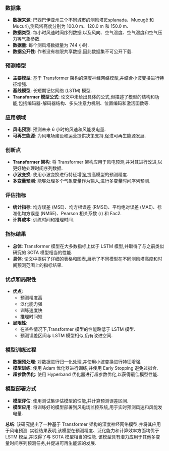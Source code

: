 ### 数据集
*   **数据来源**: 巴西巴伊亚州三个不同城市的测风塔(Esplanada、Mucugê 和 Mucuri),测风塔高度分别为 100.0 m、120.0 m 和 150.0 m. 
*   **数据类型**: 每小时风速时间序列数据,以及风向、空气温度、空气湿度和空气压力等气象参数. 
*   **数据量**: 每个测风塔数据量为 744 小时. 
*   **数据公开性**: 作者没有权限共享数据,因此数据集不可公开下载. 

### 预测模型
*   **主要模型**: 基于 Transformer 架构的深度神经网络模型,并结合小波变换进行特征增强. 
*   **基线模型**: 长短期记忆网络 (LSTM) 模型. 
*   **Transformer 模型公式**: 论文中未给出具体的公式,但描述了模型的结构和功能,包括编码器-解码器结构、多头注意力机制、位置编码和激活函数等. 

### 应用领域
*   **风电预测**: 预测未来 6 小时的风速和风能发电量. 
*   **可再生能源**: 为风电场建设和运营提供决策支持,促进可再生能源发展. 

### 创新点
*   **Transformer 架构**: 将 Transformer 架构应用于风电预测,并对其进行改进,以更好地处理时间序列数据. 
*   **小波变换**: 使用小波变换进行特征增强,提高模型的预测精度. 
*   **多变量预测**: 能够处理多个气象变量作为输入,进行多变量时间序列预测. 

### 评估指标
*   **统计指标**: 均方误差 (MSE)、均方根误差 (RMSE)、平均绝对误差 (MAE)、标准化均方误差 (NMSE)、Pearson 相关系数 (r) 和 Fac2. 
*   **计算成本**: 训练时间和推理时间. 

### 指标结果
*   **总体**: Transformer 模型在大多数指标上优于 LSTM 模型,并取得了与之前类似研究的 SOTA 模型相当的性能. 
*   **具体**: 论文中提供了详细的表格和图表,展示了不同模型在不同测风塔高度和时间预测范围上的指标结果. 

### 优点和局限性
*   **优点**: 
    *   预测精度高
    *   泛化能力强
    *   训练速度快
    *   推理时间短
*   **局限性**: 
    *   在某些情况下,Transformer 模型的性能略低于 LSTM 模型. 
    *   预测误差区间与 LSTM 模型相似,仍有改进空间. 

### 模型训练过程
*   **数据预处理**: 对数据进行归一化处理,并使用小波变换进行特征增强. 
*   **模型训练**: 使用 Adam 优化器进行训练,并使用 Early Stopping 避免过拟合. 
*   **超参数优化**: 使用 Hyperband 优化器进行超参数优化,以获得最佳模型性能. 

### 模型部署方式
*   **模型评估**: 使用测试集评估模型的性能,并计算预测误差区间. 
*   **模型应用**: 将训练好的模型部署到风电场监控系统,用于实时预测风速和风能发电量. 

**总结**: 该研究提出了一种基于 Transformer 架构的深度神经网络模型,并将其应用于风电预测. 实验结果表明,该模型在预测精度、泛化能力和计算效率方面均优于 LSTM 模型,并取得了与 SOTA 模型相当的性能. 该模型具有潜力应用于其他多变量时间序列预测任务,并促进可再生能源的发展. 
